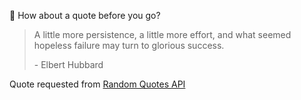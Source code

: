 📣 How about a quote before you go?

> A little more persistence, a little more effort, and what seemed hopeless failure may turn to glorious success.
>
> <p>- Elbert Hubbard</p>

Quote requested from [Random Quotes API](https://github.com/lukePeavey/quotable)
